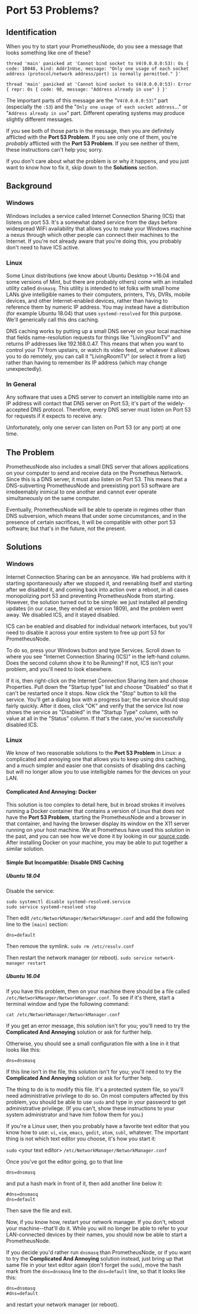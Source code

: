 # Port 53 Problems?

## Identification
When you try to start your PrometheusNode, do you see a message that looks something like one of these?

```
thread 'main' panicked at 'Cannot bind socket to V4(0.0.0.0:53): Os { code: 10048, kind: AddrInUse, message: "Only one usage of each socket address (protocol/network address/port) is normally permitted." }'
```

```
thread 'main' panicked at 'Cannot bind socket to V4(0.0.0.0:53): Error { repr: Os { code: 98, message: "Address already in use" } }'
```

The important parts of this message are the "`V4(0.0.0.0:53)`" part (especially the `:53`) and the "`Only one usage of each socket address`..."
or "`Address already in use`" part.  Different operating systems may produce slightly different messages.

If you see both of those parts in the message, then you are definitely afflicted with the __Port 53 Problem__. If
you see only one of them, you're _probably_ afflicted with the __Port 53 Problem__. If you see neither of them,
these instructions can't help you; sorry.

If you don't care about what the problem is or why it happens, and you just want to know how to fix it, skip down to 
the __Solutions__ section.

## Background

### Windows
Windows includes a service called Internet Connection Sharing (ICS) that listens on port 53. It's a somewhat dated service
from the days before widespread WiFi availability that allows you to make your Windows machine a nexus through which
other people can connect their machines to the Internet. If you're not already aware that you're doing this, you
probably don't need to have ICS active.

### Linux
Some Linux distributions (we know about Ubuntu Desktop >=16.04 and some versions of Mint, but there are probably others)
come with an installed utility called `dnsmasq`. This utility is intended to let folks with small home LANs give 
intelligible names to their computers, printers, TVs, DVRs, mobile devices, and other Internet-enabled devices, rather 
than having to reference them by numeric IP address.  You may instead have a distribution (for example Ubuntu 18.04)
that uses `systemd-resolved` for this purpose.  We'll generically call this dns caching.

DNS caching works by putting up a small DNS server on your local machine that fields name-resolution requests for things
like "LivingRoomTV" and returns IP addresses like 192.168.0.47.  This means that when you want to control your TV
from upstairs, or watch its video feed, or whatever it allows you to do remotely, you can call it "LivingRoomTV"
(or select it from a list) rather than having to remember its IP address (which may change unexpectedly).

### In General
Any software that uses a DNS server to convert an intelligible name into an IP address will contact that
DNS server on Port 53; it's part of the widely-accepted DNS protocol. Therefore, every DNS server must listen on
Port 53 for requests if it expects to receive any.

Unfortunately, only one server can listen on Port 53 (or any port) at one time.

## The Problem
PrometheusNode also includes a small DNS server that allows applications on your computer to send and receive data on
the Prometheus Network. Since this is a DNS server, it must also listen on Port 53. This means that a DNS-subverting
PrometheusNode and preexisting port 53 software are irredeemably inimical to one another and cannot ever operate
simultaneously on the same computer.

Eventually, PrometheusNode will be able to operate in regimes other than DNS subversion, which means that under some
circumstances, and in the presence of certain sacrifices, it will be compatible with other port 53 software;
but that's in the future, not the present.

## Solutions

### Windows
Internet Connection Sharing can be an annoyance. We had problems with it starting spontaneously after we stopped it,
and reenabling itself and starting after we disabled it, and coming back into action over a reboot, in all cases
monopolizing port 53 and preventing PrometheusNode from starting.  However, the solution turned out to be simple:
we just installed all pending updates (in our case, they ended at version 1809), and the problem went away. We disabled
ICS, and it stayed disabled.

ICS can be enabled and disabled for individual network interfaces, but you'll need to disable it across your entire
system to free up port 53 for PrometheusNode.

To do so, press your Windows button and type Services. Scroll down to where you see "Internet Connection Sharing (ICS)"
in the left-hand column. Does the second column show it to be Running? If not, ICS isn't your problem, and you'll need
to look elsewhere.

If it is, then right-click on the Internet Connection Sharing item and choose Properties. Pull down the "Startup type"
list and choose "Disabled" so that it can't be restarted once it stops.  Now click the "Stop" button to kill the service.
You'll get a dialog box with a progress bar; the service should stop fairly quickly. After it does, click "OK" and
verify that the service list now shows the service as "Disabled" in the "Startup Type" column, with no value at all in
the "Status" column. If that's the case, you've successfully disabled ICS.

### Linux
We know of two reasonable solutions to the __Port 53 Problem__ in Linux: a complicated and annoying one that allows you to keep
using dns caching, and a much simpler and easier one that consists of disabling dns caching but will no longer allow you
to use intelligible names for the devices on your LAN.

#### Complicated And Annoying: Docker
This solution is too complex to detail here, but in broad strokes it involves running a Docker container that contains
a version of Linux that does _not_ have the __Port 53 Problem__, starting the PrometheusNode and a browser in that
container, and having the browser display its window on the X11 server running on your host machine.  We at Prometheus
have used this solution in the past, and you can see how we've done it by looking in our 
[source code](https://github.com/PrometheusNetwork/PrometheusNode/tree/master/node/docker/linux_node). After installing
Docker on your machine, you may be able to put together a similar solution.

#### Simple But Incompatible: Disable DNS Caching

##### Ubuntu 18.04

Disable the service:

```
sudo systemctl disable systemd-resolved.service
sudo service systemd-resolved stop
```

Then edit `/etc/NetworkManager/NetworkManager.conf` and add the following line to the `[main]` section:

```
dns=default
```

Then remove the symlink.  `sudo rm /etc/resolv.conf`

Then restart the network manager (or reboot). `sudo service network-manager restart`

##### Ubuntu 16.04

If you have this problem, then on your machine there should be a file called `/etc/NetworkManager/NetworkManager.conf`.
To see if it's there, start a terminal window and type the following command:

`cat /etc/NetworkManager/NetworkManager.conf`

If you get an error message, this solution isn't for you; you'll need to try the __Complicated And Annoying__ solution or
ask for further help.

Otherwise, you should see a small configuration file with a line in it that looks like this:

`dns=dnsmasq`

If this line isn't in the file, this solution isn't for you; you'll need to try the __Complicated And Annoying__ solution or
ask for further help.

The thing to do is to modify this file. It's a protected system file, so you'll need administrative privilege to do so. On
most computers affected by this problem, you should be able to use `sudo` and type in your password to get administrative
privilege. (If you can't, show these instructions to your system administrator and have him follow them for you.)

If you're a Linux user, then you probably have a favorite text editor that you know how to use: `vi`, `vim`, `emacs`,
`gedit`, `atom`, `subl`, whatever. The important thing is not which text editor you choose, it's how you start it:

`sudo` \<your text editor\> `/etc/NetworkManager/NetworkManager.conf`

Once you've got the editor going, go to that line

```
dns=dnsmasq
```

and put a hash mark in front of it, then add another line below it:

```
#dns=dnsmasq
dns=default
```

Then save the file and exit.

Now, if you know how, restart your network manager. If you don't, reboot your machine--that'll do it. While you will no 
longer be able to refer to your LAN-connected devices by their names, you should now be able to start a PrometheusNode.

If you decide you'd rather run `dnsmasq` than PrometheusNode, or if you want to try the __Complicated And Annoying__
solution instead, just bring up that same file in your text editor again (don't forget the `sudo`), move the hash mark
from the `dns=dnsmasq` line to the `dns=default` line, so that it looks like this:

```
dns=dnsmasq
#dns=default
```

and restart your network manager (or reboot).
